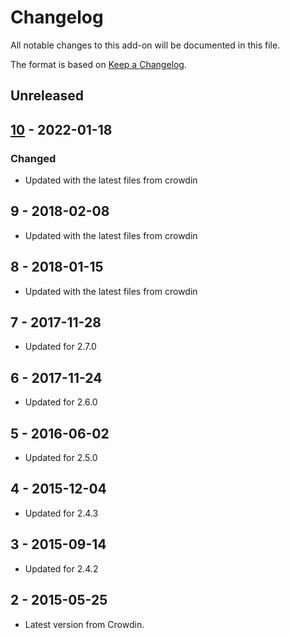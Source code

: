 # Changelog
All notable changes to this add-on will be documented in this file.

The format is based on [Keep a Changelog](https://keepachangelog.com/en/1.0.0/).

## Unreleased


## [10] - 2022-01-18

### Changed
- Updated with the latest files from crowdin

## 9 - 2018-02-08

- Updated with the latest files from crowdin

## 8 - 2018-01-15

- Updated with the latest files from crowdin

## 7 - 2017-11-28

- Updated for 2.7.0

## 6 - 2017-11-24

- Updated for 2.6.0

## 5 - 2016-06-02

- Updated for 2.5.0

## 4 - 2015-12-04

- Updated for 2.4.3

## 3 - 2015-09-14

- Updated for 2.4.2

## 2 - 2015-05-25

- Latest version from Crowdin.

[10]: https://github.com/zaproxy/zap-core-help/releases/help_fr_FR-v10
